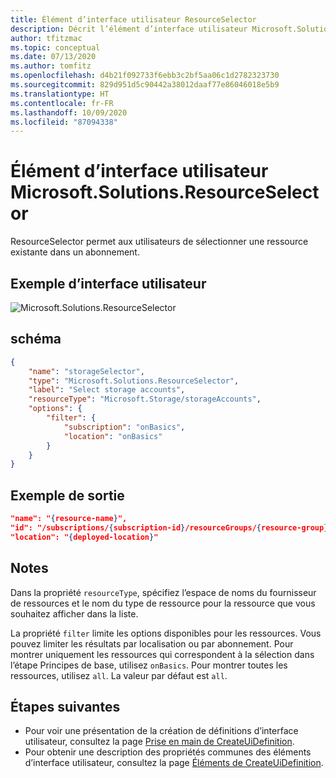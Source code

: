 ```yaml
---
title: Élément d’interface utilisateur ResourceSelector
description: Décrit l’élément d’interface utilisateur Microsoft.Solutions.ResourceSelector pour le portail Azure. Utilisé pour obtenir une liste des ressources existantes.
author: tfitzmac
ms.topic: conceptual
ms.date: 07/13/2020
ms.author: tomfitz
ms.openlocfilehash: d4b21f092733f6ebb3c2bf5aa06c1d2782323730
ms.sourcegitcommit: 829d951d5c90442a38012daaf77e86046018e5b9
ms.translationtype: HT
ms.contentlocale: fr-FR
ms.lasthandoff: 10/09/2020
ms.locfileid: "87094338"
---
```

# <a name="microsoftsolutionsresourceselector-ui-element"></a>Élément d’interface utilisateur Microsoft.Solutions.ResourceSelector

ResourceSelector permet aux utilisateurs de sélectionner une ressource existante dans un abonnement.

## <a name="ui-sample"></a>Exemple d’interface utilisateur

![Microsoft.Solutions.ResourceSelector](./media/managed-application-elements/microsoft-solutions-resourceselector.png)

## <a name="schema"></a>schéma

```json
{
    "name": "storageSelector",
    "type": "Microsoft.Solutions.ResourceSelector",
    "label": "Select storage accounts",
    "resourceType": "Microsoft.Storage/storageAccounts",
    "options": {
        "filter": {
            "subscription": "onBasics",
            "location": "onBasics"
        }
    }
}
```

## <a name="sample-output"></a>Exemple de sortie

```json
"name": "{resource-name}",
"id": "/subscriptions/{subscription-id}/resourceGroups/{resource-group}/providers/{resource-provider-namespace}/{resource-type}/{resource-name}",
"location": "{deployed-location}"
```

## <a name="remarks"></a>Notes

Dans la propriété `resourceType`, spécifiez l’espace de noms du fournisseur de ressources et le nom du type de ressource pour la ressource que vous souhaitez afficher dans la liste.

La propriété `filter` limite les options disponibles pour les ressources. Vous pouvez limiter les résultats par localisation ou par abonnement. Pour montrer uniquement les ressources qui correspondent à la sélection dans l’étape Principes de base, utilisez `onBasics`. Pour montrer toutes les ressources, utilisez `all`. La valeur par défaut est `all`.

## <a name="next-steps"></a>Étapes suivantes

* Pour voir une présentation de la création de définitions d’interface utilisateur, consultez la page [Prise en main de CreateUiDefinition](create-uidefinition-overview.md).
* Pour obtenir une description des propriétés communes des éléments d’interface utilisateur, consultez la page [Éléments de CreateUiDefinition](create-uidefinition-elements.md).
